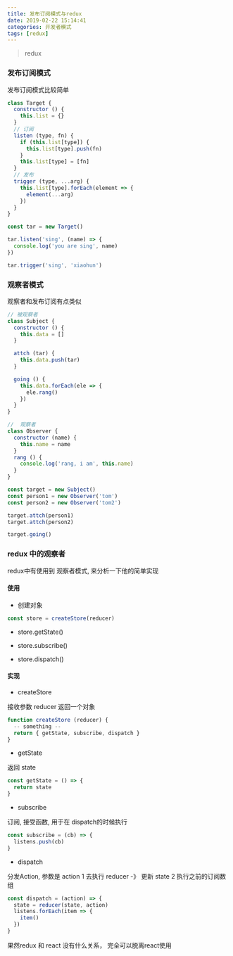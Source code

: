 ```yaml
---
title: 发布订阅模式与redux
date: 2019-02-22 15:14:41
categories: 开发者模式
tags: [redux]
---
```


> redux 

<!-- More -->

### 发布订阅模式

发布订阅模式比较简单

```js
class Target {
  constructor () {
    this.list = {}
  }
  // 订阅
  listen (type, fn) {
    if (this.list[type]) {
      this.list[type].push(fn)
    } 
    this.list[type] = [fn]
  }
  // 发布
  trigger (type, ...arg) {
    this.list[type].forEach(element => {
      element(...arg)
    })
  }
}

const tar = new Target()

tar.listen('sing', (name) => {
  console.log('you are sing', name)
})

tar.trigger('sing', 'xiaohun')
```

### 观察者模式

观察者和发布订阅有点类似

```js
// 被观察者
class Subject {
  constructor () {
    this.data = []
  }

  attch (tar) {
    this.data.push(tar)
  }

  going () {
    this.data.forEach(ele => {
      ele.rang()
    })
  }
}

//  观察者
class Observer {
  constructor (name) {
    this.name = name
  }
  rang () {
    console.log('rang, i am', this.name)
  }
}

const target = new Subject()
const person1 = new Observer('tom')
const person2 = new Observer('tom2')

target.attch(person1)
target.attch(person2)

target.going()
```


### redux 中的观察者

redux中有使用到 观察者模式, 来分析一下他的简单实现

#### 使用

* 创建对象

```js
const store = createStore(reducer)
```

* store.getState()

* store.subscribe()

* store.dispatch()

#### 实现

* createStore 

接收参数 reducer 返回一个对象

```js
function createStore (reducer) {
  -- something --
  return { getState, subscribe, dispatch }
}
```
* getState 

返回 state 

```js
const getState = () => {
  return state
}
```

* subscribe

订阅, 接受函数, 用于在 dispatch的时候执行

```js
const subscribe = (cb) => {
  listens.push(cb)
}
```
* dispatch

分发Action, 参数是 action  1 去执行 reducer -》 更新 state 2 执行之前的订阅数组

```js
const dispatch = (action) => {
  state = reducer(state, action)
  listens.forEach(item => {
    item()
  })
}
```

果然redux 和 react 没有什么关系， 完全可以脱离react使用
